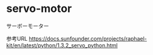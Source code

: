 # servo-motor
サーボーモーター

参考URL
https://docs.sunfounder.com/projects/raphael-kit/en/latest/python/1.3.2_servo_python.html
